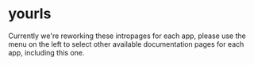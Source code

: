 # yourls

Currently we're reworking these intropages for each app, please use the menu on the left to select other available documentation pages for each app, including this one.
